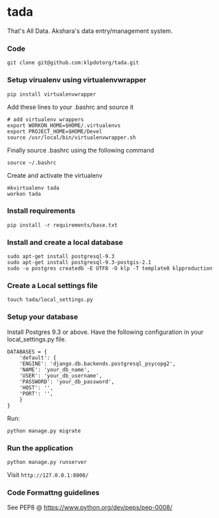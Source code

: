 tada
====

That's All Data. Akshara's data entry/management system.

### Code

    git clone git@github.com:klpdotorg/tada.git

### Setup virualenv using virtualenvwrapper

    pip install virtualenvwrapper
    
Add these lines to your .bashrc and source it

    # add virtualenv wrappers
    export WORKON_HOME=$HOME/.virtualenvs
    export PROJECT_HOME=$HOME/Devel
    source /usr/local/bin/virtualenvwrapper.sh

Finally source .bashrc using the following command
    
    source ~/.bashrc

Create and activate the virtualenv

    mkvirtualenv tada
    workon tada
   
### Install requirements

    pip install -r requirements/base.txt

### Install and create a local database

    sudo apt-get install postgresql-9.3
    sudo apt-get install postgresql-9.3-postgis-2.1
    sudo -u postgres createdb -E UTF8 -O klp -T template0 klpproduction

### Create a Local settings file

    touch tada/local_settings.py

### Setup your database

Install Postgres 9.3 or above. Have the following configuration in your local_settings.py file.

    DATABASES = {
        'default': {
        'ENGINE': 'django.db.backends.postgresql_psycopg2',
        'NAME': 'your_db_name',
        'USER': 'your_db_username',
        'PASSWORD': 'your_db_password',
        'HOST': '',
        'PORT': '',
        }
    }

Run:

    python manage.py migrate

### Run the application

    python manage.py runserver

Visit `http://127.0.0.1:8000/`

### Code Formattng guidelines
See PEP8 @ https://www.python.org/dev/peps/pep-0008/
